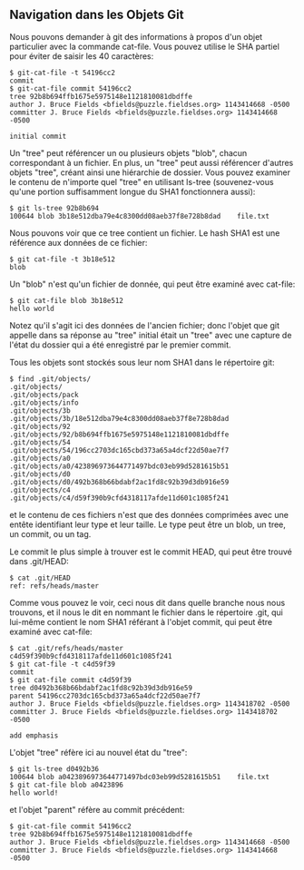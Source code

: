 ## Navigation dans les Objets Git ##

Nous pouvons demander à git des informations à propos d'un objet
particulier avec la commande cat-file. Vous pouvez utilise le SHA
partiel pour éviter de saisir les 40 caractères:

    $ git-cat-file -t 54196cc2
    commit
    $ git-cat-file commit 54196cc2
    tree 92b8b694ffb1675e5975148e1121810081dbdffe
    author J. Bruce Fields <bfields@puzzle.fieldses.org> 1143414668 -0500
    committer J. Bruce Fields <bfields@puzzle.fieldses.org> 1143414668 -0500

    initial commit

Un "tree" peut référencer un ou plusieurs objets "blob", chacun correspondant
à un fichier. En plus, un "tree" peut aussi référencer d'autres objets "tree",
créant ainsi une hiérarchie de dossier. Vous pouvez examiner le contenu
de n'importe quel "tree" en utilisant ls-tree (souvenez-vous qu'une portion
suffisamment longue du SHA1 fonctionnera aussi):

    $ git ls-tree 92b8b694
    100644 blob 3b18e512dba79e4c8300dd08aeb37f8e728b8dad    file.txt

Nous pouvons voir que ce tree contient un fichier. Le hash SHA1 est une
référence aux données de ce fichier:

    $ git cat-file -t 3b18e512
    blob

Un "blob" n'est qu'un fichier de donnée, qui peut être examiné avec cat-file:

    $ git cat-file blob 3b18e512
    hello world

Notez qu'il s'agit ici des données de l'ancien fichier; donc l'objet que
git appelle dans sa réponse au "tree" initial était un "tree" avec une
capture de l'état du dossier qui a été enregistré par le premier commit.

Tous les objets sont stockés sous leur nom SHA1 dans le répertoire git:

    $ find .git/objects/
    .git/objects/
    .git/objects/pack
    .git/objects/info
    .git/objects/3b
    .git/objects/3b/18e512dba79e4c8300dd08aeb37f8e728b8dad
    .git/objects/92
    .git/objects/92/b8b694ffb1675e5975148e1121810081dbdffe
    .git/objects/54
    .git/objects/54/196cc2703dc165cbd373a65a4dcf22d50ae7f7
    .git/objects/a0
    .git/objects/a0/423896973644771497bdc03eb99d5281615b51
    .git/objects/d0
    .git/objects/d0/492b368b66bdabf2ac1fd8c92b39d3db916e59
    .git/objects/c4
    .git/objects/c4/d59f390b9cfd4318117afde11d601c1085f241

et le contenu de ces fichiers n'est que des données comprimées avec
une entête identifiant leur type et leur taille. Le type peut être
un blob, un tree, un commit, ou un tag.

Le commit le plus simple à trouver est le commit HEAD, qui peut être
trouvé dans .git/HEAD:

    $ cat .git/HEAD
    ref: refs/heads/master

Comme vous pouvez le voir, ceci nous dit dans quelle branche nous nous
trouvons, et il nous le dit en nommant le fichier dans le répertoire
.git, qui lui-même contient le nom SHA1 référant à l'objet commit,
qui peut être examiné avec cat-file:

    $ cat .git/refs/heads/master
    c4d59f390b9cfd4318117afde11d601c1085f241
    $ git cat-file -t c4d59f39
    commit
    $ git cat-file commit c4d59f39
    tree d0492b368b66bdabf2ac1fd8c92b39d3db916e59
    parent 54196cc2703dc165cbd373a65a4dcf22d50ae7f7
    author J. Bruce Fields <bfields@puzzle.fieldses.org> 1143418702 -0500
    committer J. Bruce Fields <bfields@puzzle.fieldses.org> 1143418702 -0500

    add emphasis

L'objet "tree" réfère ici au nouvel état du "tree":

    $ git ls-tree d0492b36
    100644 blob a0423896973644771497bdc03eb99d5281615b51    file.txt
    $ git cat-file blob a0423896
    hello world!

et l'objet "parent" réfère au commit précédent:

    $ git-cat-file commit 54196cc2
    tree 92b8b694ffb1675e5975148e1121810081dbdffe
    author J. Bruce Fields <bfields@puzzle.fieldses.org> 1143414668 -0500
    committer J. Bruce Fields <bfields@puzzle.fieldses.org> 1143414668 -0500
